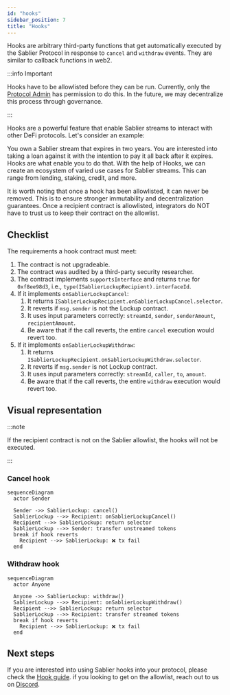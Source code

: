 ```yaml
---
id: "hooks"
sidebar_position: 7
title: "Hooks"
---
```


Hooks are arbitrary third-party functions that get automatically executed by the Sablier Protocol in response to
`cancel` and `withdraw` events. They are similar to callback functions in web2.

:::info Important

Hooks have to be allowlisted before they can be run. Currently, only the [Protocol Admin](/concepts/governance) has
permission to do this. In the future, we may decentralize this process through governance.

:::

Hooks are a powerful feature that enable Sablier streams to interact with other DeFi protocols. Let's consider an
example:

You own a Sablier stream that expires in two years. You are interested into taking a loan against it with the intention
to pay it all back after it expires. Hooks are what enable you to do that. With the help of Hooks, we can create an
ecosystem of varied use cases for Sablier streams. This can range from lending, staking, credit, and more.

It is worth noting that once a hook has been allowlisted, it can never be removed. This is to ensure stronger
immutability and decentralization guarantees. Once a recipient contract is allowlisted, integrators do NOT have to trust
us to keep their contract on the allowlist.

## Checklist

The requirements a hook contract must meet:

1. The contract is not upgradeable.
2. The contract was audited by a third-party security researcher.
3. The contract implements `supportsInterface` and returns `true` for `0xf8ee98d3`, i.e.,
   `type(ISablierLockupRecipient).interfaceId`.
4. If it implements `onSablierLockupCancel`:
   1. It returns `ISablierLockupRecipient.onSablierLockupCancel.selector`.
   1. It reverts if `msg.sender` is not the Lockup contract.
   1. It uses input parameters correctly: `streamId`, `sender`, `senderAmount`, `recipientAmount`.
   1. Be aware that if the call reverts, the entire `cancel` execution would revert too.
5. If it implements `onSablierLockupWithdraw`:
   1. It returns `ISablierLockupRecipient.onSablierLockupWithdraw.selector`.
   1. It reverts if `msg.sender` is not Lockup contract.
   1. It uses input parameters correctly: `streamId`, `caller`, `to`, `amount`.
   1. Be aware that if the call reverts, the entire `withdraw` execution would revert too.

## Visual representation

:::note

If the recipient contract is not on the Sablier allowlist, the hooks will not be executed.

:::

### Cancel hook

```mermaid
sequenceDiagram
  actor Sender

  Sender ->> SablierLockup: cancel()
  SablierLockup -->> Recipient: onSablierLockupCancel()
  Recipient -->> SablierLockup: return selector
  SablierLockup -->> Sender: transfer unstreamed tokens
  break if hook reverts
    Recipient -->> SablierLockup: ❌ tx fail
  end
```

### Withdraw hook

```mermaid
sequenceDiagram
  actor Anyone

  Anyone ->> SablierLockup: withdraw()
  SablierLockup -->> Recipient: onSablierLockupWithdraw()
  Recipient -->> SablierLockup: return selector
  SablierLockup -->> Recipient: transfer streamed tokens
  break if hook reverts
    Recipient -->> SablierLockup: ❌ tx fail
  end
```

## Next steps

If you are interested into using Sablier hooks into your protocol, please check the
[Hook guide](/guides/lockup/examples/hooks). if you looking to get on the allowlist, reach out to us on
[Discord](https://discord.sablier.com).
